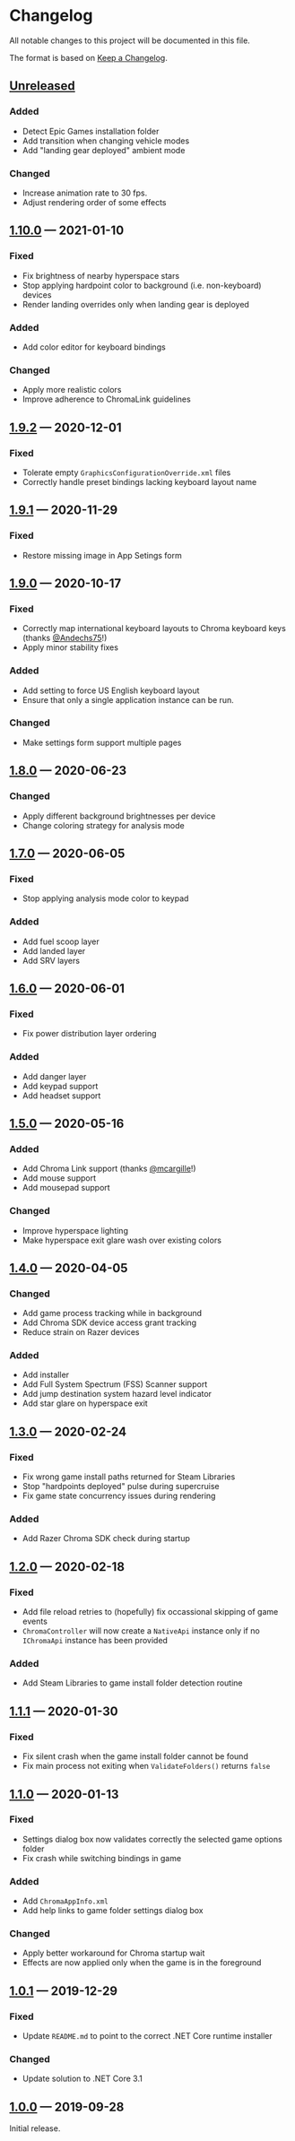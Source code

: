 # Changelog

All notable changes to this project will be documented in this file.

The format is based on [Keep a Changelog](http://keepachangelog.com/en/1.0.0/).

## [Unreleased](https://github.com/poveden/EliteChroma/compare/v1.10.0...HEAD)

### Added

- Detect Epic Games installation folder
- Add transition when changing vehicle modes
- Add "landing gear deployed" ambient mode

### Changed

- Increase animation rate to 30 fps.
- Adjust rendering order of some effects

## [1.10.0](https://github.com/poveden/EliteChroma/compare/v1.9.2...v1.10.0) — 2021-01-10

### Fixed

- Fix brightness of nearby hyperspace stars
- Stop applying hardpoint color to background (i.e. non-keyboard) devices
- Render landing overrides only when landing gear is deployed

### Added

- Add color editor for keyboard bindings

### Changed

- Apply more realistic colors
- Improve adherence to ChromaLink guidelines

## [1.9.2](https://github.com/poveden/EliteChroma/compare/v1.9.1...v1.9.2) — 2020-12-01

### Fixed

- Tolerate empty `GraphicsConfigurationOverride.xml` files
- Correctly handle preset bindings lacking keyboard layout name

## [1.9.1](https://github.com/poveden/EliteChroma/compare/v1.9.0...v1.9.1) — 2020-11-29

### Fixed

- Restore missing image in App Setings form

## [1.9.0](https://github.com/poveden/EliteChroma/compare/v1.8.0...v1.9.0) — 2020-10-17

### Fixed

- Correctly map international keyboard layouts to Chroma keyboard keys (thanks [@Andechs75](https://github.com/Andechs75)!)
- Apply minor stability fixes

### Added

- Add setting to force US English keyboard layout
- Ensure that only a single application instance can be run.

### Changed

- Make settings form support multiple pages

## [1.8.0](https://github.com/poveden/EliteChroma/compare/v1.7.0...v1.8.0) — 2020-06-23

### Changed

- Apply different background brightnesses per device
- Change coloring strategy for analysis mode

## [1.7.0](https://github.com/poveden/EliteChroma/compare/v1.6.0...v1.7.0) — 2020-06-05

### Fixed

- Stop applying analysis mode color to keypad

### Added

- Add fuel scoop layer
- Add landed layer
- Add SRV layers

## [1.6.0](https://github.com/poveden/EliteChroma/compare/v1.5.0...v1.6.0) — 2020-06-01

### Fixed

- Fix power distribution layer ordering

### Added

- Add danger layer
- Add keypad support
- Add headset support

## [1.5.0](https://github.com/poveden/EliteChroma/compare/v1.4.0...v1.5.0) — 2020-05-16

### Added

- Add Chroma Link support (thanks [@mcargille](https://github.com/mcargille)!)
- Add mouse support
- Add mousepad support

### Changed

- Improve hyperspace lighting
- Make hyperspace exit glare wash over existing colors

## [1.4.0](https://github.com/poveden/EliteChroma/compare/v1.3.0...v1.4.0) — 2020-04-05

### Changed

- Add game process tracking while in background
- Add Chroma SDK device access grant tracking
- Reduce strain on Razer devices

### Added

- Add installer
- Add Full System Spectrum (FSS) Scanner support
- Add jump destination system hazard level indicator
- Add star glare on hyperspace exit

## [1.3.0](https://github.com/poveden/EliteChroma/compare/v1.2.0...v1.3.0) — 2020-02-24

### Fixed

- Fix wrong game install paths returned for Steam Libraries
- Stop "hardpoints deployed" pulse during supercruise
- Fix game state concurrency issues during rendering

### Added

- Add Razer Chroma SDK check during startup

## [1.2.0](https://github.com/poveden/EliteChroma/compare/v1.1.1...v1.2.0) — 2020-02-18

### Fixed

- Add file reload retries to (hopefully) fix occassional skipping of game events
- `ChromaController` will now create a `NativeApi` instance only if no `IChromaApi` instance has been provided

### Added

- Add Steam Libraries to game install folder detection routine

## [1.1.1](https://github.com/poveden/EliteChroma/compare/v1.1.0...v1.1.1) — 2020-01-30

### Fixed

- Fix silent crash when the game install folder cannot be found
- Fix main process not exiting when `ValidateFolders()` returns `false`

## [1.1.0](https://github.com/poveden/EliteChroma/compare/v1.0.1...v1.1.0) — 2020-01-13

### Fixed

- Settings dialog box now validates correctly the selected game options folder
- Fix crash while switching bindings in game

### Added

- Add `ChromaAppInfo.xml`
- Add help links to game folder settings dialog box

### Changed

- Apply better workaround for Chroma startup wait
- Effects are now applied only when the game is in the foreground

## [1.0.1](https://github.com/poveden/EliteChroma/compare/v1.0.0...v1.0.1) — 2019-12-29

### Fixed

- Update `README.md` to point to the correct .NET Core runtime installer

### Changed

- Update solution to .NET Core 3.1

## [1.0.0](https://github.com/poveden/EliteChroma/releases/tag/v1.0.0) — 2019-09-28

Initial release.

